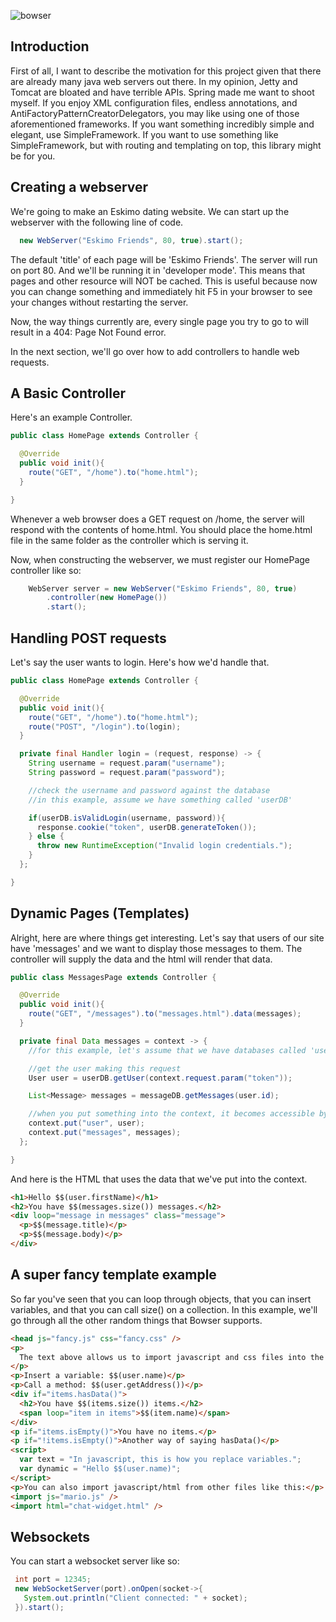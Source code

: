![bowser](http://leviathyn.com/wp-content/uploads/2013/01/Bowser_picture-555x472.png)

## Introduction

First of all, I want to describe the motivation for this project given that there are already many java web servers out there. In my opinion, Jetty and Tomcat are bloated and have terrible APIs. Spring made me want to shoot myself. If you enjoy XML configuration files, endless annotations, and AntiFactoryPatternCreatorDelegators, you may like using one of those aforementioned frameworks. If you want something incredibly simple and elegant, use SimpleFramework. If you want to use something like SimpleFramework, but with routing and templating on top, this library might be for you.

## Creating a webserver

We're going to make an Eskimo dating website. We can start up the webserver with the following line of code.

```java
  new WebServer("Eskimo Friends", 80, true).start();
```

The default 'title' of each page will be 'Eskimo Friends'. The server will run on port 80. And we'll be running it in 'developer mode'. This means that pages and other resource will NOT be cached. This is useful because now you can change something and immediately hit F5 in your browser to see your changes without restarting the server.

Now, the way things currently are, every single page you try to go to will result in a 404: Page Not Found error.

In the next section, we'll go over how to add controllers to handle web requests.

## A Basic Controller

Here's an example Controller.

```java
public class HomePage extends Controller {

  @Override
  public void init(){
    route("GET", "/home").to("home.html");
  }

}
```

Whenever a web browser does a GET request on /home, the server will respond with the contents of home.html. You should place the home.html file in the same folder as the controller which is serving it.

Now, when constructing the webserver, we must register our HomePage controller like so:

```java
    WebServer server = new WebServer("Eskimo Friends", 80, true)
        .controller(new HomePage())
        .start();
```

## Handling POST requests

Let's say the user wants to login. Here's how we'd handle that.

```java
public class HomePage extends Controller {

  @Override
  public void init(){
    route("GET", "/home").to("home.html");
    route("POST", "/login").to(login);
  }

  private final Handler login = (request, response) -> {
    String username = request.param("username");
    String password = request.param("password");

    //check the username and password against the database
    //in this example, assume we have something called 'userDB'

    if(userDB.isValidLogin(username, password)){
      response.cookie("token", userDB.generateToken());
    } else {
      throw new RuntimeException("Invalid login credentials.");
    }
  };

}
```

## Dynamic Pages (Templates)

Alright, here are where things get interesting. Let's say that users of our site have 'messages' and we want to display those messages to them. The controller will supply the data and the html will render that data.

```java
public class MessagesPage extends Controller {

  @Override
  public void init(){
    route("GET", "/messages").to("messages.html").data(messages);
  }

  private final Data messages = context -> {
    //for this example, let's assume that we have databases called 'userDB' and 'messageDB'

    //get the user making this request
    User user = userDB.getUser(context.request.param("token"));

    List<Message> messages = messageDB.getMessages(user.id);

    //when you put something into the context, it becomes accessible by the HTML.
    context.put("user", user);
    context.put("messages", messages);
  };

}
```

And here is the HTML that uses the data that we've put into the context.

```html
<h1>Hello $$(user.firstName)</h1>
<h2>You have $$(messages.size()) messages.</h2>
<div loop="message in messages" class="message">
  <p>$$(message.title)</p>
  <p>$$(message.body)</p>
</div>
```

## A super fancy template example

So far you've seen that you can loop through objects, that you can insert variables, and that you can call size() on a collection. In this example, we'll go through all the other random things that Bowser supports.

```html
<head js="fancy.js" css="fancy.css" />
<p>
  The text above allows us to import javascript and css files into the 'head'
</p>
<p>Insert a variable: $$(user.name)</p>
<p>Call a method: $$(user.getAddress())</p>
<div if="items.hasData()">
  <h2>You have $$(items.size()) items.</h2>
  <span loop="item in items">$$(item.name)</span>
</div>
<p if="items.isEmpty()">You have no items.</p>
<p if="!items.isEmpty()">Another way of saying hasData()</p>
<script>
  var text = "In javascript, this is how you replace variables.";
  var dynamic = "Hello $$(user.name)";
</script>
<p>You can also import javascript/html from other files like this:</p>
<import js="mario.js" />
<import html="chat-widget.html" />
```

## Websockets

You can start a websocket server like so:

```java
 int port = 12345;
 new WebSocketServer(port).onOpen(socket->{
   System.out.println("Client connected: " + socket);
 }).start();
```
